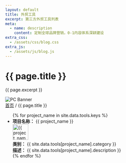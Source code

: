 ```yaml
---
layout: default
title: 外贸工具
excerpt: 第三方外贸工具列表
meta:
  - name: description
    content: 定制全球品牌营销，0-1内容体系深耕建设
extra_css:
  - /assets/css/blog.css
extra_js:
  - /assets/js/blog.js
---
```


<div class="content-banner">
  <div class="content-banner-text">
    <h1>{{ page.title }}</h1>
    <p>{{ page.excerpt }}</p>
  </div>
  <img src="{{ '/assets/images/social-media.jpg' | relative_url }}" alt="PC Banner" class="pc-banner">
</div>

<main class="blog-content">
  <div class="filter-container">
    <div class="breadcrumb">
      <a href="/">首页</a> /
      {{ page.title }}
    </div>
  </div>

<ul>
  {% for project_name in site.data.tools.keys %}
    <li>
      <strong>项目名称：</strong> {{ project_name }}<br>
      <img src="{{ site.data.tools[project_name].icon }}" alt="{{ project_name }} 图标" width="50" height="50"><br>
      <strong>类别：</strong> {{ site.data.tools[project_name].category }}<br>
      <strong>描述：</strong> {{ site.data.tools[project_name].description }}
    </li>
  {% endfor %}
</ul>
  
  <div id="pagination"></div>
</main>

